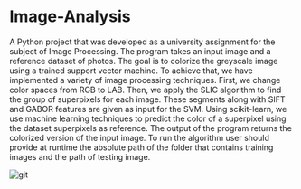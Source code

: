# Image-Analysis
A Python project that was developed as a university assignment for the subject of Image Processing. 
The program takes an input image and a reference dataset of photos. The goal is to colorize the greyscale image using a trained support vector machine.
To achieve that, we have implemented a variety of image processing techniques.
First, we change color spaces from RGB to LAB. Then, we apply the SLIC algorithm to find the group of superpixels for each image.
These segments along with SIFT and GABOR features are given as input for the SVM.
Using scikit-learn, we use machine learning techniques to predict the color of a superpixel using the dataset superpixels as reference. 
The output of the program returns the colorized version of the input image.
To run the algorithm user should provide at runtime the absolute path of the folder that contains training images and the path of testing image.


![git](https://user-images.githubusercontent.com/47723760/196314012-701d8a0c-54d9-48f8-8f3a-ade85f824bb7.png)
